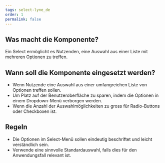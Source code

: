 ```yaml
---
tags: select-lyne_de
order: 1
permalink: false
---
```


## Was macht die Komponente?
Ein Select ermöglicht es Nutzenden, eine Auswahl aus einer Liste mit mehreren Optionen zu treffen.

## Wann soll die Komponente eingesetzt werden?
* Wenn Nutzende eine Auswahl aus einer umfangreichen Liste von Optionen treffen sollen.
* Um Platz auf der Benutzeroberfläche zu sparen, indem die Optionen in einem Dropdown-Menü verborgen werden.
* Wenn die Anzahl der Auswahlmöglichkeiten zu gross für Radio-Buttons oder Checkboxen ist.

## Regeln
* Die Optionen im Select-Menü sollen eindeutig beschriftet und leicht verständlich sein.
* Verwende eine sinnvolle Standardauswahl, falls dies für den Anwendungsfall relevant ist.